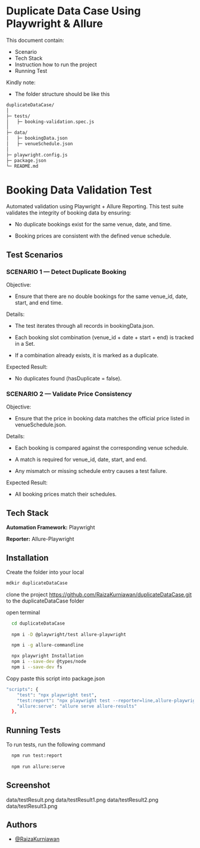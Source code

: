 # Duplicate Data Case Using Playwright & Allure


This document contain: 
* Scenario 
* Tech Stack
* Instruction how to run the project
* Running Test

Kindly note:
* The folder structure should be like this

```bash
duplicateDataCase/
│
├─ tests/
│   ├─ booking-validation.spec.js
│
├─ data/
│   ├─ bookingData.json
│   ├─ venueSchedule.json
│
├─ playwright.config.js
├─ package.json
└─ README.md


```

# Booking Data Validation Test

Automated validation using Playwright + Allure Reporting.
This test suite validates the integrity of booking data by ensuring:

* No duplicate bookings exist for the same venue, date, and time.

* Booking prices are consistent with the defined venue schedule.

## Test Scenarios
### **SCENARIO 1 — Detect Duplicate Booking**

Objective:
* Ensure that there are no double bookings for the same venue_id, date, start, and end time.

Details:

* The test iterates through all records in bookingData.json.

* Each booking slot combination (venue_id + date + start + end) is tracked in a Set.

* If a combination already exists, it is marked as a duplicate.

Expected Result: 
* No duplicates found (hasDuplicate = false).
### 
### **SCENARIO 2 — Validate Price Consistency**

Objective:
* Ensure that the price in booking data matches the official price listed in venueSchedule.json.

Details:

* Each booking is compared against the corresponding venue schedule.

* A match is required for venue_id, date, start, and end.

* Any mismatch or missing schedule entry causes a test failure.

Expected Result: 
* All booking prices match their schedules.

### 

## Tech Stack

**Automation Framework:** Playwright

**Reporter:** Allure-Playwright


## Installation

Create the folder into your local
```bash
mdkir duplicateDataCase
```
clone the project https://github.com/RaizaKurniawan/duplicateDataCase.git to the duplicateDataCase folder

open terminal

```bash
  cd duplicateDataCase
  
  npm i -D @playwright/test allure-playwright

  npm i -g allure-commandline

  npx playwright Installation
  npm i --save-dev @types/node
  npm i --save-dev fs 
```

Copy paste this script into package.json

```bash
"scripts": {
    "test": "npx playwright test",
    "test:report": "npx playwright test --reporter=line,allure-playwright",
    "allure:serve": "allure serve allure-results"
  },

  ```

  
## Running Tests

To run tests, run the following command

```bash
  npm run test:report
  
  npm run allure:serve
```

## Screenshot
data/testResult.png
data/testResult1.png
data/testResult2.png
data/testResult3.png


## Authors

- [@RaizaKurniawan](https://github.com/RaizaKurniawan)
